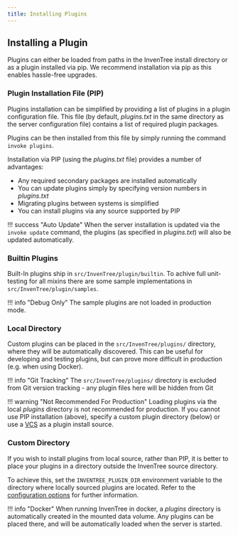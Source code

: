 ```yaml
---
title: Installing Plugins
---
```



## Installing a Plugin

Plugins can either be loaded from paths in the InvenTree install directory or as a plugin installed via pip. We recommend installation via pip as this enables hassle-free upgrades.

### Plugin Installation File (PIP)

Plugins installation can be simplified by providing a list of plugins in a plugin configuration file. This file (by default, *plugins.txt* in the same directory as the server configuration file) contains a list of required plugin packages.

Plugins can be then installed from this file by simply running the command `invoke plugins`.

Installation via PIP (using the *plugins.txt* file) provides a number of advantages:

- Any required secondary packages are installed automatically
- You can update plugins simply by specifying version numbers in *plugins.txt*
- Migrating plugins between systems is simplified
- You can install plugins via any source supported by PIP

!!! success "Auto Update"
    When the server installation is updated via the `invoke update` command, the plugins (as specified in *plugins.txt*) will also be updated automatically.


### Builtin Plugins

Built-In plugins ship in `src/InvenTree/plugin/builtin`. To achive full unit-testing for all mixins there are some sample implementations in `src/InvenTree/plugin/samples`.

!!! info "Debug Only"
    The sample plugins are not loaded in production mode.

### Local Directory

Custom plugins can be placed in the `src/InvenTree/plugins/` directory, where they will be automatically discovered. This can be useful for developing and testing plugins, but can prove more difficult in production (e.g. when using Docker). 

!!! info "Git Tracking"
    The `src/InvenTree/plugins/` directory is excluded from Git version tracking - any plugin files here will be hidden from Git

!!! warning "Not Recommended For Production"
    Loading plugins via the local *plugins* directory is not recommended for production. If you cannot use PIP installation (above), specify a custom plugin directory (below) or use a [VCS](https://pip.pypa.io/en/stable/topics/vcs-support/) as a plugin install source.

### Custom Directory

If you wish to install plugins from local source, rather than PIP, it is better to place your plugins in a directory outside the InvenTree source directory.

To achieve this, set the `INVENTREE_PLUGIN_DIR` environment variable to the directory where locally sourced plugins are located. Refer to the [configuration options](../../start/config.md#plugin-options) for further information.

!!! info "Docker"
    When running InvenTree in docker, a *plugins* directory is automatically created in the mounted data volume. Any plugins can be placed there, and will be automatically loaded when the server is started.
